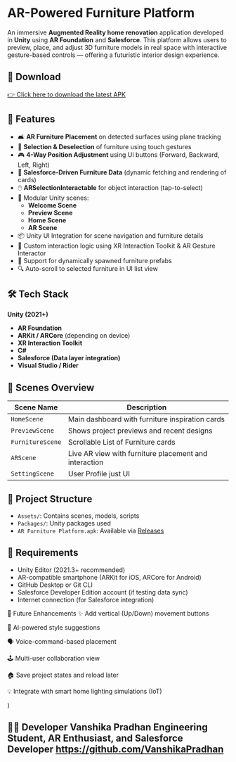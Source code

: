 

# AR-Powered Furniture Platform

An immersive **Augmented Reality home renovation** application developed in **Unity** using **AR Foundation** and **Salesforce**. This platform allows users to preview, place, and adjust 3D furniture models in real space with interactive gesture-based controls — offering a futuristic interior design experience.

## 📱 Download

[👉 Click here to download the latest APK](https://github.com/VanshikaPradhan/AR-Furniture-Platform/releases/download/v1.0.0/AR.Furniture.Platform.apk)

## 🚀 Features

- 🛋️ **AR Furniture Placement** on detected surfaces using plane tracking  
- 🔁 **Selection & Deselection** of furniture using touch gestures  
- 🎮 **4-Way Position Adjustment** using UI buttons (Forward, Backward, Left, Right)  
- 🧠 **Salesforce-Driven Furniture Data** (dynamic fetching and rendering of cards)  
- 🖱️ **ARSelectionInteractable** for object interaction (tap-to-select)  
- 🧩 Modular Unity scenes:
  - **Welcome Scene**
  - **Preview Scene**
  - **Home Scene**
  - **AR Scene**
- 📦 Unity UI Integration for scene navigation and furniture details  
- 🧲 Custom interaction logic using XR Interaction Toolkit & AR Gesture Interactor  
- 🔧 Support for dynamically spawned furniture prefabs  
- 🔍 Auto-scroll to selected furniture in UI list view

## 🛠️ Tech Stack

 **Unity (2021+)**
- **AR Foundation**
- **ARKit / ARCore** (depending on device)
- **XR Interaction Toolkit**
- **C#**
- **Salesforce (Data layer integration)**
- **Visual Studio / Rider**

## 🧩 Scenes Overview

| Scene Name      | Description |
|------------------|-------------|
| `HomeScene`      | Main dashboard with furniture inspiration cards |
| `PreviewScene`   | Shows project previews and recent designs |
| `FurnitureScene` | Scrollable List of Furniture cards |
| `ARScene`        | Live AR view with furniture placement and interaction |
| `SettingScene`   | User Profile just UI |



## 📂 Project Structure

- `Assets/`: Contains scenes, models, scripts
- `Packages/`: Unity packages used
- `AR Furniture Platform.apk`: Available via [Releases](https://github.com/VanshikaPradhan/AR-Furniture-Platform/releases/download/v1.0.0/AR.Furniture.Platform.apk)

## 📲 Requirements

- Unity Editor (2021.3+ recommended)
- AR-compatible smartphone (ARKit for iOS, ARCore for Android)
- GitHub Desktop or Git CLI
- Salesforce Developer Edition account (if testing data sync)
- Internet connection (for Salesforce integration)


🌱 Future Enhancements
✨ Add vertical (Up/Down) movement buttons

🧠 AI-powered style suggestions

🗣️ Voice-command-based placement

🕹️ Multi-user collaboration view

🏠 Save project states and reload later

💡 Integrate with smart home lighting simulations (IoT)


)

👩‍💻 Developer
Vanshika Pradhan
Engineering Student, AR Enthusiast, and Salesforce Developer
https://github.com/VanshikaPradhan
---
